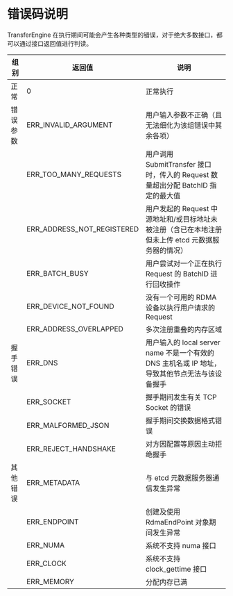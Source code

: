 # 错误码说明

TransferEngine 在执行期间可能会产生各种类型的错误，对于绝大多数接口，都可以通过接口返回值进行判读。

| 组别     | 返回值                     | 说明                                                                                               |
| -------- | -------------------------- | -------------------------------------------------------------------------------------------------- |
| 正常     | 0                          | 正常执行                                                                                           |
| 错误参数 | ERR_INVALID_ARGUMENT       | 用户输入参数不正确（且无法细化为该组错误中其余各项）                                               |
|          | ERR_TOO_MANY_REQUESTS      | 用户调用 SubmitTransfer 接口时，传入的 Request 数量超出分配 BatchID 指定的最大值                   |
|          | ERR_ADDRESS_NOT_REGISTERED | 用户发起的 Request 中源地址和/或目标地址未被注册（含已在本地注册但未上传 etcd 元数据服务器的情况） |
|          | ERR_BATCH_BUSY             | 用户尝试对一个正在执行 Request 的 BatchID 进行回收操作                                             |
|          | ERR_DEVICE_NOT_FOUND       | 没有一个可用的 RDMA 设备以执行用户请求的 Request                                                   |
|          | ERR_ADDRESS_OVERLAPPED     | 多次注册重叠的内存区域                                                                             |
| 握手错误 | ERR_DNS                    | 用户输入的 local server name 不是一个有效的 DNS 主机名或 IP 地址，导致其他节点无法与该设备握手     |
|          | ERR_SOCKET                 | 握手期间发生有关 TCP Socket 的错误                                                                 |
|          | ERR_MALFORMED_JSON         | 握手期间交换数据格式错误                                                                           |
|          | ERR_REJECT_HANDSHAKE       | 对方因配置等原因主动拒绝握手                                                                       |
| 其他错误 | ERR_METADATA               | 与 etcd 元数据服务器通信发生异常                                                                   |
|          | ERR_ENDPOINT               | 创建及使用 RdmaEndPoint 对象期间发生异常                                                           |
|          | ERR_NUMA                   | 系统不支持 numa 接口                                                                               |
|          | ERR_CLOCK                  | 系统不支持 clock_gettime 接口                                                                      |
|          | ERR_MEMORY                 | 分配内存已满                                                                                       |

